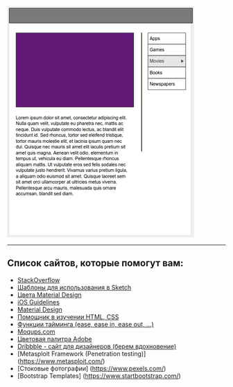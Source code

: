 
![Task](https://github.com/Arkaim/WebDev/blob/master/task.png "Task")

----


## Список сайтов, которые помогут вам:
* [StackOverflow](https://www.stackoverflow.com)
* [Шаблоны для использования в Sketch](https://www.sketchappsources.com)
* [Цвета Material Design](https://www.materialui.co)
* [iOS Guidelines](https://developer.apple.com/ios/human-interface-guidelines/overview/design-principles/)
* [Material Design](https://material.io/guidelines/)
* [Помощник в изучении HTML, CSS](http://htmlbook.ru/)
* [Функции тайминга (ease, ease in, ease out, ...)](http://htmlbook.ru/css/transition-timing-function)
* [Moqups.com](https://moqups.com/)
* [Цветовая палитра Adobe](https://color.adobe.com/create/color-wheel/)
* [Dribbble - сайт для дизайнеров (берем вдохновение)](https://dribbble.com/)
* [Metasploit Framework (Penetration testing)] (https://www.metasploit.com/)
* [Стоковые фотографии] (https://www.pexels.com/)
* [Bootstrap Templates] (https://www.startbootstrap.com/)